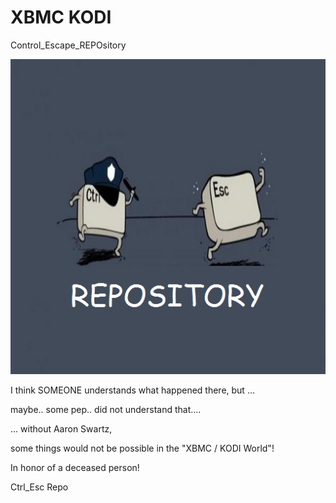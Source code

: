 # XBMC KODI 
Control_Escape_REPOsitory

![Repo-logo](https://github.com/KDC-Community/kdc_git_repo/blob/master/icon.png)

I think SOMEONE understands what happened there, but ...

maybe.. some pep.. did not understand that....

... without Aaron Swartz, 

some things would not be possible in the "XBMC / KODI World"!


In honor of a deceased person!



Ctrl_Esc Repo


